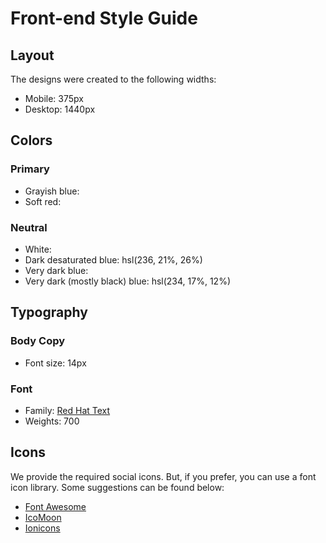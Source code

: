 # Front-end Style Guide

## Layout

The designs were created to the following widths:

- Mobile: 375px
- Desktop: 1440px

## Colors

### Primary

- Grayish blue: 
- Soft red: 

### Neutral

- White: 
- Dark desaturated blue: hsl(236, 21%, 26%)
- Very dark blue: 
- Very dark (mostly black) blue: hsl(234, 17%, 12%)

## Typography

### Body Copy

- Font size: 14px

### Font

- Family: [Red Hat Text](https://fonts.google.com/specimen/Red+Hat+Text)
- Weights: 700

## Icons

We provide the required social icons. But, if you prefer, you can use a font icon library. Some suggestions can be found below:

- [Font Awesome](https://fontawesome.com)
- [IcoMoon](https://icomoon.io)
- [Ionicons](https://ionicons.com)